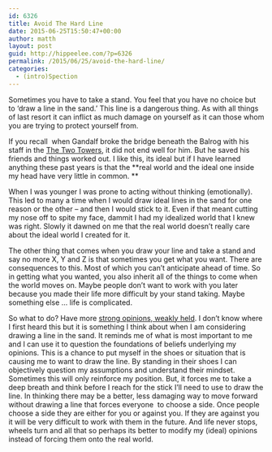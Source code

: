 ```yaml
---
id: 6326
title: Avoid The Hard Line
date: 2015-06-25T15:50:47+00:00
author: matth
layout: post
guid: http://hippeelee.com/?p=6326
permalink: /2015/06/25/avoid-the-hard-line/
categories:
  - (intro)Spection
---
```

Sometimes you have to take a stand. You feel that you have no choice but to &#8216;draw a line in the sand.&#8217; This line is a dangerous thing. As with all things of last resort it can inflict as much damage on yourself as it can those whom you are trying to protect yourself from.

If you recall  when Gandalf broke the bridge beneath the Balrog with his staff in the [The Two Towers](https://en.wikipedia.org/wiki/The_Lord_of_the_Rings:_The_Two_Towers), it did not end well for him. But he saved his friends and things worked out. I like this, its ideal but if I have learned anything these past years is that the **real world and the ideal one inside my head have very little in common. **<!--more-->

When I was younger I was prone to acting without thinking (emotionally). This led to many a time when I would draw ideal lines in the sand for one reason or the other &#8211; and then I would stick to it. Even if that meant cutting my nose off to spite my face, dammit I had my idealized world that I knew was right. Slowly it dawned on me that the real world doesn&#8217;t really care about the ideal world I created for it.

The other thing that comes when you draw your line and take a stand and say no more X, Y and Z is that sometimes you get what you want. There are consequences to this. Most of which you can&#8217;t anticipate ahead of time. So in getting what you wanted, you also inherit all of the things to come when the world moves on. Maybe people don&#8217;t want to work with you later because you made their life more difficult by your stand taking. Maybe something else &#8230; life is complicated.

So what to do? Have more [strong opinions, weakly held](http://bobsutton.typepad.com/my_weblog/2006/07/strong_opinions.html). I don&#8217;t know where I first heard this but it is something I think about when I am considering drawing a line in the sand. It reminds me of what is most important to me and I can use it to question the foundations of beliefs underlying my opinions. This is a chance to put myself in the shoes or situation that is causing me to want to draw the line. By standing in their shoes I can objectively question my assumptions and understand their mindset. Sometimes this will only reinforce my position. But, it forces me to take a deep breath and think before I reach for the stick I&#8217;ll need to use to draw the line. In thinking there may be a better, less damaging way to move forward without drawing a line that forces everyone  to choose a side. Once people choose a side they are either for you or against you. If they are against you it will be very difficult to work with them in the future. And life never stops, wheels turn and all that so perhaps its better to modify my (ideal) opinions instead of forcing them onto the real world.